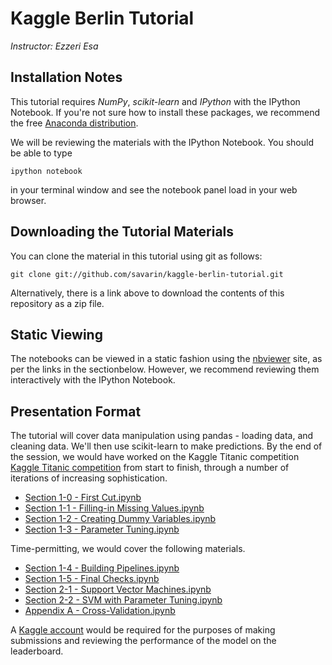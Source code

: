 # Kaggle Berlin Tutorial

*Instructor: Ezzeri Esa*

## Installation Notes
This tutorial requires *NumPy*, *scikit-learn* and *IPython* with the IPython Notebook. If
you're not sure how to install these packages, we recommend the free [Anaconda 
distribution](http://continuum.io/downloads).

We will be reviewing the materials with the IPython Notebook. You should be able to type
	
	ipython notebook
	
in your terminal window and see the notebook panel load in your web browser.


## Downloading the Tutorial Materials

You can clone the material in this tutorial using git as follows:

	git clone git://github.com/savarin/kaggle-berlin-tutorial.git

Alternatively, there is a link above to download the contents of this repository as a zip
file.


## Static Viewing

The notebooks can be viewed in a static fashion using the [nbviewer](http://nbviewer.ipython.org)
site, as per the links in the sectionbelow. However, we recommend reviewing them
interactively with the IPython Notebook.


## Presentation Format

The tutorial will cover data manipulation using pandas - loading data, and cleaning data. 
We'll then use scikit-learn to make predictions. By the end of the session, we would have
worked on the Kaggle Titanic competition [Kaggle Titanic competition](https://www.kaggle.com/c/titanic-gettingStarted)
from start to finish, through a number of iterations of increasing sophistication.
- [Section 1-0 - First Cut.ipynb](http://nbviewer.ipython.org/github/datapress/kaggle-titanic/blob/master/notebooks/Section%201-0%20-%20First%20Cut.ipynb)
- [Section 1-1 - Filling-in Missing Values.ipynb](http://nbviewer.ipython.org/github/datapress/kaggle-titanic/blob/master/notebooks/Section%201-1%20-%20Filling-in%20Missing%20Values.ipynb)
- [Section 1-2 - Creating Dummy Variables.ipynb](http://nbviewer.ipython.org/github/datapress/kaggle-titanic/blob/master/notebooks/Section%201-2%20-%20Creating%20Dummy%20Variables.ipynb)
- [Section 1-3 - Parameter Tuning.ipynb](http://nbviewer.ipython.org/github/datapress/kaggle-titanic/blob/master/notebooks/Section%201-3%20-%20Parameter%20Tuning.ipynb)

Time-permitting, we would cover the following materials.
- [Section 1-4 - Building Pipelines.ipynb](http://nbviewer.ipython.org/github/datapress/kaggle-titanic/blob/master/notebooks/Section%201-4%20-%20Building%20Pipelines.ipynb)
- [Section 1-5 - Final Checks.ipynb](http://nbviewer.ipython.org/github/datapress/kaggle-titanic/blob/master/notebooks/Section%201-5%20-%20Final%20Checks.ipynb)
- [Section 2-1 - Support Vector Machines.ipynb](http://nbviewer.ipython.org/github/datapress/kaggle-titanic/blob/master/notebooks/Section%202-1%20-%20Support%20Vector%20Machines.ipynb)
- [Section 2-2 - SVM with Parameter Tuning.ipynb](http://nbviewer.ipython.org/github/datapress/kaggle-titanic/blob/master/notebooks/Section%202-2%20-%20SVM%20with%20Parameter%20Tuning.ipynb)
- [Appendix A - Cross-Validation.ipynb](http://nbviewer.ipython.org/github/datapress/kaggle-titanic/blob/master/notebooks/Appendix%20A%20-%20Cross-validation.ipynb)

A [Kaggle account](https://www.kaggle.com/account/register) would be required for the
purposes of making submissions and reviewing the performance of the model on the leaderboard.


